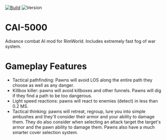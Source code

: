 [![Build](https://github.com/kbatbouta/RimWorld-RocketMan/actions/workflows/main.yml/badge.svg)](https://github.com/kbatbouta/CAI-5000/blob/main/.github/workflows/main.yml) ![Version](https://img.shields.io/badge/Rimworld-1.4-brightgreen.svg)

# CAI-5000
Advance combat AI mod for RimWorld. Includes extremely fast fog of war system.

# Gameplay Features
- Tactical pathfinding: Pawns will avoid LOS along the entire path they choose as well as any danger.
- Killbox killer: pawns will avoid killboxes and other funnels. Pawns will dig if they find a path to be too dangerous.
- Light speed reactions: pawns will react to enemies (detect) in less than 0.2 MS.
- Tactical thinking: pawns will retreat, regroup, lure you into simple ambushes and they'll consider their armor and your ability to damage them. They do also consider when selecting an attack target the target's armor and the pawn ability to damage them. Pawns also have a much smarter cover selection system.



